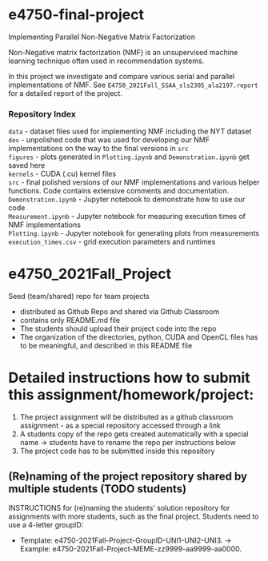 
# e4750-final-project
Implementing Parallel Non-Negative Matrix Factorization

Non-Negative matrix factorization (NMF) is an unsupervised machine learning technique often used in recommendation systems.

In this project we investigate and compare various serial and parallel implementations of NMF. See `E4750_2021Fall_SSAA_sls2305_ala2197.report` for a detailed report of the project. 

### Repository Index

`data` - dataset files used for implementing NMF including the NYT dataset </br>
`dev` - unpolished code that was used for developing our NMF implementations on the way to the final versions in `src` </br>
`figures` - plots generated in `Plotting.ipynb` and `Demonstration.ipynb` get saved here </br>
`kernels` - CUDA (.cu) kernel files </br>
`src` - final polished versions of our NMF implementations and various helper functions. Code contains extensive comments and documentation. </br>
`Demonstration.ipynb` - Jupyter notebook to demonstrate how to use our code </br>
`Measurement.ipynb` - Jupyter notebook for measuring execution times of NMF implementations </br>
`Plotting.ipynb` - Jupyter notebook for generating plots from measurements </br>
`execution_times.csv` - grid execution parameters and runtimes </br>

# e4750_2021Fall_Project
Seed (team/shared) repo for team projects
  - distributed as Github Repo and shared via Github Classroom
  - contains only README.md file
  - The students should upload their project code into the repo
  - The organization of the directories, python, CUDA and OpenCL files has to be meaningful, and described in this README file

# Detailed instructions how to submit this assignment/homework/project:
1. The project assignment will be distributed as a github classroom assignment - as a special repository accessed through a link
2. A students copy of the repo gets created automatically with a special name -> students have to rename the repo per instructions below
3. The project code has to be submitted inside this repository 

## (Re)naming of the project repository shared by multiple students (TODO students)
INSTRUCTIONS for (re)naming the students' solution repository for assignments with more students, such as the final project. Students need to use a 4-letter groupID: 
* Template: e4750-2021Fall-Project-GroupID-UNI1-UNI2-UNI3. -> Example: e4750-2021Fall-Project-MEME-zz9999-aa9999-aa0000.

